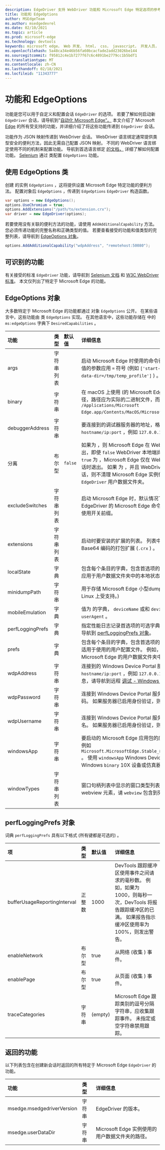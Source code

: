 ```yaml
---
description: EdgeDriver 支持 WebDriver 功能和 Microsoft Edge 特定选项的参考 (Chromium) 。
title: 功能和 EdgeOptions
author: MSEdgeTeam
ms.author: msedgedevrel
ms.date: 02/10/2021
ms.topic: article
ms.prod: microsoft-edge
ms.technology: devtools
keywords: microsoft edge， Web 开发， html， css， javascript， 开发人员， webdriver， selenium， 测试， 工具， 自动化， 测试
ms.openlocfilehash: 5a48ca34e46b56fa60bcacfade2add23026be144
ms.sourcegitcommit: f95812c4e1b7277f67c6c4891be2779cc1b5bdf1
ms.translationtype: MT
ms.contentlocale: zh-CN
ms.lasthandoff: 02/18/2021
ms.locfileid: "11343777"
---
```

# 功能和 EdgeOptions  

功能是您可以用于自定义和配置会话 `EdgeDriver` 的选项。  若要了解如何启动新 `EdgeDriver` 会话，请导航到"[自动化 Microsoft Edge"。][WebdriverIndexAutomateMicrosoftEdgeChromium]  本文介绍了 Microsoft [Edge][WebdriverIndexInstallMicrosoftEdgeChromium] 的所有受支持的功能，并详细介绍了将这些功能传递到 `EdgeDriver` 会话。  

功能作为 JSON 映射传递到 WebDriver 会话。  WebDriver 语言绑定通常提供类型安全的便利方法，因此无需自己配置 JSON 映射。  不同的 WebDriver 语言绑定使用不同的机制来配置功能。  导航到首选语言绑定 [的文档，][WebdriverIndexChooseWebdriverLanguageBinding] 详细了解如何配置功能。  [Selenium][SeleniumMain] 通过 类配置 `EdgeOptions` 功能。  

##  <a name="using-the-edgeoptions-class"></a>使用 EdgeOptions 类  

创建 的实例 `EdgeOptions` ，这将提供设置 Microsoft Edge 特定功能的便利方法。  配置对象后 `EdgeOptions` ，传递到 `EdgeOptions` `EdgeDriver` 构造函数。  

```csharp
var options = new EdgeOptions();
options.UseChromium = true;
options.AddExtensions("/path/to/extension.crx");
var driver = new EdgeDriver(options);
```  

若要使用没有关联的便利方法的功能，请使用 `AddAdditionalCapability` 方法。  您必须传递功能的完整名称和正确类型的值。  若要查看接受的功能和值类型的完整列表，请导航到 [EdgeOptions 对象](#edgeoptions-object)。  

```csharp
options.AddAdditionalCapability("wdpAddress", "remotehost:50080");
```  

##  <a name="recognized-capabilities"></a>可识别的功能  

有关接受的标准 `EdgeDriver` 功能，请导航到 [Selenium 文档][SharedCapabilitiesSeleniumDocumentation] 和 [W3C WebDriver 标准][CapabilitiesW3cWebdriver]。  本文仅列出了特定于 Microsoft Edge 的功能。  

## <a name="edgeoptions-object"></a>EdgeOptions 对象  

大多数特定于 Microsoft Edge 的功能都通过 对象 `EdgeOptions` 公开。  在某些语言中，这些功能由 类 `EdgeOptions` 实现。  在其他语言中，这些功能存储在 中的 `ms:edgeOptions` 字典下 `DesiredCapabilities` 。  

| 功能 | 类型 | 默认值 | 详细信息 |  
|:--- |:--- |:--- |:--- |  
| args | 字符串列表 |  | 启动 Microsoft Edge 时使用的命令行参数列表。  具有关联值的参数应用 `=` 符号 \(例如 `['start-maximized', 'user-data-dir=/tmp/temp_profile']` \) 。 |  
| binary | 字符串 |  | 在 macOS 上使用 \(的 Microsoft Edge 二进制文件的路径，路径应为实际的二进制文件，而不只是应用。  例如 `/Applications/Microsoft Edge.app/Contents/MacOS/Microsoft Edge` ，\) 。 |  
| debuggerAddress | 字符串 |  | 要连接到的调试器服务器的地址，格式为 `hostname/ip:port` ，例如 `127.0.0.1:38947` 。 |
| 分离 | 布尔型 | `false` | 如果为 ，则 Microsoft Edge 在 WebDriver 服务关闭时退出，即使 `false` WebDriver 本地端尚未关闭会话。  如果 `true` 为 ，Microsoft Edge 仅在 WebDriver 本地端关闭会话时退出。  如果 为 ，并且 WebDriver 本地端不关闭会话，则不清理 Microsoft Edge 实例使用的临时 `true` `EdgeDriver` 用户数据文件夹。 |  
| excludeSwitches | 字符串列表 |  | 启动 Microsoft Edge 时，默认情况下会传递用于排除该 EdgeDriver 的 Microsoft Edge 命令行开关列表。  避免 `--` 使用开关前缀。 |  
| extensions | 字符串列表 |  | 启动时要安装的扩展的列表。  列表中的每个项目应为 Base64 编码的打包扩展 \(`.crx` \) 。 |  
| localState | 字典 |  | 包含每个条目的字典，包含首选项的名称和值。  首选项将应用于用户数据文件夹中的本地状态文件。 |  
| minidumpPath | 字符串 |  | 用于存储 Microsoft Edge 小型dumps的目录。  \(仅在 Linux 上受支持。\)  |  
| mobileEmulation | 字典 |  | 值为 的字典， `deviceName` 或和 `deviceMetrics` 的值 `userAgent` 。 |  
| perfLoggingPrefs | 字典 |  | 指定性能日志记录首选项的可选字典。  有关详细信息，请导航到 [perfLoggingPrefs 对象](#perfloggingprefs-object)。 |  
| prefs | 字典 |  | 包含每个条目的字典，包含首选项的名称和值。  首选项仅适用于使用的用户配置文件。  例如，导航到 `Preferences` Microsoft Edge 的用户数据文件夹中的文件。 |  
| wdpAddress | 字符串 |  | 连接到的 Windows Device Portal 服务器的地址，格式为 `hostname/ip:port` ，例如  `127.0.0.1:50080` 。  有关详细信息，请导航到远程 [调试 - Windows 10 设备][DevtoolsRemoteDebuggingWindows]。 |  
| wdpPassword | 字符串 |  | 连接到 Windows Device Portal 服务器时使用的可选密码。  如果服务器已启用身份验证，则必需。 |  
| wdpUsername | 字符串 |  | 连接到 Windows Device Portal 服务器时使用的可选用户名。  如果服务器已启用身份验证，则必需。 |  
| windowsApp | 字符串 |  | 要启动的 Microsoft Edge 应用包的应用程序用户模型 ID，例如 `Microsoft.MicrosoftEdge.Stable_8wekyb3d8bbwe!MSEDGE` 。  使用 `windowsApp` Windows Device Portal 连接到 Windows `binary` 10X 设备或仿真器时，使用 而不是 。 |  
| windowTypes | 字符串列表 |  | 窗口句柄列表中显示的窗口类型列表。  若要访问 Android webview 元素，请 `webview` 包含到列表中。 |  

## <a name="perfloggingprefs-object"></a>perfLoggingPrefs 对象  

词典 `perfLoggingPrefs` 具有以下格式 \(所有键都是可选的\) 。  

| 项 | 类型 | 默认值 | 详细信息 |  
|:--- |:--- |:--- |:--- |  
| bufferUsageReportingInterval | 正整数 | 1000 | DevTools 跟踪缓冲区使用事件之间请求的毫秒数。  例如，如果为 1000，则每秒一次，DevTools 将报告跟踪缓冲区的已满。  如果报告指示缓冲区使用率为 100%，则发出警告。 |  
| enableNetwork | 布尔型 | true | 从网络 (收集 \) 事件。 |  
| enablePage | 布尔型 | true | 从页面 (收集 \) 事件。 |  
| traceCategories | 字符串 | \(empty\)  | Microsoft Edge 跟踪类别的逗号分隔字符串，应收集跟踪事件。  未指定或空字符串禁用跟踪。 |  

##  <a name="returned-capabilities"></a>返回的功能  

以下列表包含在创建新会话时返回的所有特定于 Microsoft Edge `EdgeDriver` 的功能。  

| 功能 | 类型 | 详细信息 |  
|:--- |:--- |:--- |  
| msedge.msedgedriverVersion | 字符串 | EdgeDriver 的版本。 |  
| msedge.userDataDir | 字符串 | Microsoft Edge 实例使用的用户数据文件夹的路径。 |  

<!-- links -->  

[DevtoolsRemoteDebuggingWindows]: ../devtools-guide-chromium/remote-debugging/windows.md "远程调试 Windows 10 设备|Microsoft Docs"  
[WebdriverIndexChooseWebdriverLanguageBinding]: ./index.md#choose-a-webdriver-language-binding "选择 WebDriver 语言绑定 - WebDriver (Chromium) |Microsoft Docs"
[WebdriverIndexAutomateMicrosoftEdgeChromium]: ./index.md#automate-microsoft-edge-chromium "自动化 Microsoft Edge (Chromium) - WebDriver (Chromium) |Microsoft Docs"    
[WebdriverIndexInstallMicrosoftEdgeChromium]: ./index.md#install-microsoft-edge-chromium "安装 Microsoft Edge (Chromium) - WebDriver (Chromium) |Microsoft Docs"  

[SeleniumMain]: https://www.selenium.dev "SeleniumHQ 浏览器自动化"  
[SharedCapabilitiesSeleniumDocumentation]: https://www.selenium.dev/documentation/en/driver_idiosyncrasies/shared_capabilities/ "共享功能|Selenium 文档"   

[CapabilitiesW3cWebdriver]: https://www.w3.org/TR/webdriver#capabilities "功能 - WebDriver 规范|W3C"   
